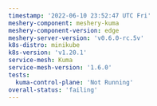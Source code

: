 ```yaml
---
timestamp: '2022-06-10 23:52:47 UTC Fri'
meshery-component: meshery-kuma
meshery-component-version: edge
meshery-server-version: 'v0.6.0-rc.5v'
k8s-distro: minikube
k8s-version: 'v1.20.1'
service-mesh: Kuma
service-mesh-version: '1.6.0'
tests:
  kuma-control-plane: 'Not Running'
overall-status: 'failing'
---
```

